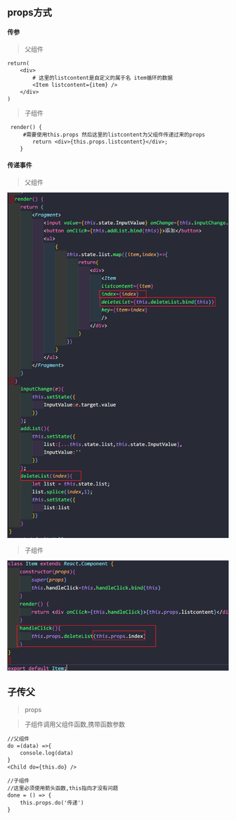 ##  props方式

#### 传参

> 父组件

```react
return(
    <div>
        # 这里的listcontent是自定义的属于名 item循环的数据
        <Item listcontent={item} />
    </div>
)
```

> 子组件

```react
 render() { 
     #需要使用this.props 然后这里的listcontent为父组件传递过来的props
        return <div>{this.props.listcontent}</div>;
    }
```

#### 传递事件

> 父组件

![image-20211111232551960](父子通信.assets/image-20211111232551960.png)

> 子组件

![image-20211111232618301](父子通信.assets/image-20211111232618301.png)

## 子传父

> props

> 子组件调用父组件函数,携带函数参数

```react
//父组件
do =(data) =>{
    console.log(data)
}
<Child do={this.do} />
```

```react
//子组件
//这里必须使用箭头函数,this指向才没有问题
done = () => {
	this.props.do('传递')
}
```

